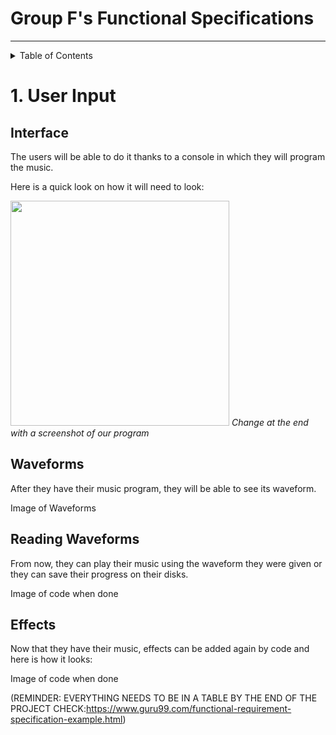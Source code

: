 #  Group F's Functional Specifications 

---

<details>
<summary>Table of Contents</summary>
  
- [1. User Input](#1-user-input)
  </details>
  
# 1. User Input

## Interface
  The users will be able to do it thanks to a console in which they will program the music.
  
  Here is a quick look on how it will need to look:
  
 <img src="https://cdn.discordapp.com/attachments/765152753894424577/931207130504101938/Screenshot_2022-01-13_at_16.24.33.png" width="350" height="360"> *Change at the end with a screenshot of our program*
  
## Waveforms
  
 After they have their music program, they will be able to see its waveform.
  
  Image of Waveforms
  
## Reading Waveforms

  From now, they can play their music using the waveform they were given or they can save their progress on their disks.
  
  Image of code when done
  
## Effects

  Now that they have their music, effects can be added again by code and here is how it looks: 
  
  Image of code when done
  
  (REMINDER: EVERYTHING NEEDS TO BE IN A TABLE BY THE END OF THE PROJECT CHECK:https://www.guru99.com/functional-requirement-specification-example.html)

